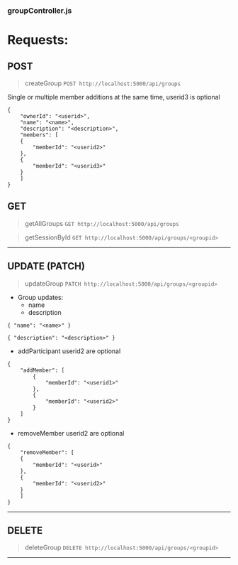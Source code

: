### groupController.js
# Requests: 
## POST
> createGroup
`POST http://localhost:5000/api/groups`

Single or multiple member additions at the same time,
userid3 is optional
```
{
    "ownerId": "<userid>",
    "name": "<name>",
    "description": "<description>",
    "members": [
    {
        "memberId": "<userid2>"
    },
    {
        "memberId": "<userid3>"
    }
    ]
}
```

## GET
> getAllGroups
`GET http://localhost:5000/api/groups`

> getSessionById
`GET http://localhost:5000/api/groups/<groupid>`
---
## UPDATE (PATCH)
> updateGroup
`PATCH http://localhost:5000/api/groups/<groupid>`
- Group updates:
    - name
    - description

``
{
"name": "<name>"
}
``

``
{
"description": "<description>"
}
``

- addParticipant
userid2 are optional
```
{
    "addMember": [
        { 
            "memberId": "<userid1>" 
        },
        {
            "memberId": "<userid2>"
        }
    ]
}
```
- removeMember
userid2 are optional

```
{
    "removeMember": [
    {
        "memberId": "<userid>"
    },
    {
        "memberId": "<userid2>"
    }
    ]
}
```
---
## DELETE
> deleteGroup
`DELETE http://localhost:5000/api/groups/<groupid>`
---

